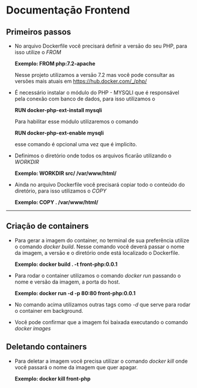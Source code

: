 # Documentaçāo Frontend

## Primeiros passos

- No arquivo Dockerfile você precisará definir a versāo do seu PHP, para isso utilize o *FROM*

  **Exemplo: FROM php:7.2-apache**

  Nesse projeto utilizamos a versāo 7.2 mas você pode consultar as versões mais atuais em https://hub.docker.com/_/php/

- É necessário instalar o módulo do PHP - MYSQLI que é responsável pela conexão com banco de dados, para isso utilizamos o 

  **RUN docker-php-ext-install mysqli**

  Para habilitar esse módulo utilizaremos o comando 
 
  **RUN docker-php-ext-enable mysqli**
  
  esse comando é opcional uma vez que é implicito.
 
- Definimos o diretório onde todos os arquivos ficarāo utilizando o *WORKDIR*

  **Exemplo: WORKDIR src/ /var/www/html/**

- Ainda no arquivo Dockerfile você precisará copiar todo o conteúdo do diretório, para isso utilizamos o *COPY*

  **Exemplo:  COPY . /var/www/html/**

---

## Criaçāo de containers

- Para gerar a imagem do container, no terminal de sua preferência utilize o comando *docker build*.
Nesse comando você deverá passar o nome da imagem, a versāo e o diretório onde está localizado o Dockerfile.

  **Exemplo: docker build . -t front-php:0.0.1** 

- Para rodar o container utilizamos o comando *docker run* passando o nome e versão da imagem, a porta do host. 

  **Exemplo: docker run -d -p 80:80 front-php:0.0.1** 
  
- No comando acima utilizamos outras tags como *-d* que serve para rodar o container em background.

- Você pode confirmar que a imagem foi baixada executando o comando *docker images*

## Deletando containers

- Para deletar a imagem você precisa utilizar o comando *docker kill* onde você passará o nome da imagem que quer apagar.

  **Exemplo: docker kill front-php** 

